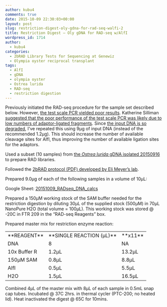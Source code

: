 ```yaml
---
author: kubu4
comments: true
date: 2015-10-09 22:30:03+00:00
layout: post
slug: restriction-digest-oly-gdna-for-rad-seq-walfi-2
title: Restriction Digest – Oly gDNA for RAD-seq w/AlfI
wordpress_id: 1714
author:
  - kubu4
categories:
  - 2bRAD Library Tests for Sequencing at Genewiz
  - Olympia oyster reciprocal transplant
tags:
  - AlfI
  - gDNA
  - olympia oyster
  - Ostrea lurida
  - RAD-seq
  - restriction digestion
---
```


Previously initiated the RAD-seq procedure for the sample set described below. However, [the test scale PCR yielded poor results](https://robertslab.github.io/sams-notebook/2015/10/02/pcr-oly-rad-seq-test-scale-pcr-2.html). Katherine Silliman [suggested that the poor performance of the test scale PCR was likely due to low numbers of adaptor-ligated fragments](https://onsnetwork.org/kubu4/2015/10/02/pcr-oly-rad-seq-test-scale-pcr-2/#comments). Since [the input DNA is so degraded](https://robertslab.github.io/sams-notebook/2015/09/17/agarose-gel-olympia-oyster-whole-body-gdna-integrity-check.html), I've repeated this using 9μg of input DNA (instead of the recommended 1.2μg). This should increase the number of available cleavage sites for AlfI, thus improving the number of available ligation sites for the adaptors.

Used a subset (10 samples) from [the _Ostrea lurida_ gDNA isolated 20150916](https://robertslab.github.io/sams-notebook/2015/09/16/dna-isolation-olympia-oyster-whole-body.html) to prepare RAD libraries.

Followed the [2bRAD protocol (PDF) developed by Eli Meyer’s lab](https://github.com/sr320/LabDocs/blob/master/protocols/External_Protocols/2bRAD_11Aug2015.pdf).

Prepared 9.0μg of each of the following samples in a volume of 10μL:

Google Sheet: [20151009_RADseq_DNA_calcs](https://docs.google.com/spreadsheets/d/1jAA9lAhKaG1ZMYczH2rGc1mK4ovltWgbTGzrMN8ZNKQ/edit?usp=sharing)





Prepared a 150μM working stock of the SAM buffer needed for the restriction digestion by diluting 30μL of the supplied stock (500μM) in 70μL NanoPure H2O (total volume = 100μL). This working stock was stored @ -20C in FTR 209 in the “RAD-seq Reagents” box.

Prepared master mix for restriction enzyme reaction:

<table >
<tbody >
<tr >

<td >**REAGENT**
</td>

<td >**SINGLE REACTION (μL)**
</td>

<td >**x11**
</td>
</tr>
<tr >

<td >DNA
</td>

<td >8
</td>

<td >NA
</td>
</tr>
<tr >

<td >10x Buffer R
</td>

<td >1.2μL
</td>

<td >13.2μL
</td>
</tr>
<tr >

<td >150μM SAM
</td>

<td >0.8μL
</td>

<td >8.8μL
</td>
</tr>
<tr >

<td >AlfI
</td>

<td >0.5μL
</td>

<td >5.5μL
</td>
</tr>
<tr >

<td >H2O
</td>

<td >1.5μL
</td>

<td >16.5μL
</td>
</tr>
</tbody>
</table>



Combined 4μL of the master mix with 8μL of each sample in 0.5mL snap cap tubes. Incubated @ 37C 2hrs. in thermal cycler (PTC-200; no heated lid). Heat inactivated the digest @ 65C for 10mins.
